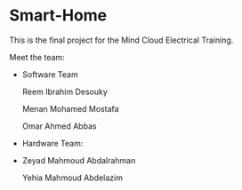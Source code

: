 # Smart-Home
This is the final project for the Mind Cloud Electrical Training.

Meet the team:

  - Software Team
  
      Reem Ibrahim Desouky
    
      Menan Mohamed Mostafa
    
      Omar Ahmed Abbas
    
  - Hardware Team:
  - 
      Zeyad Mahmoud Abdalrahman
    
      Yehia Mahmoud Abdelazim
    
